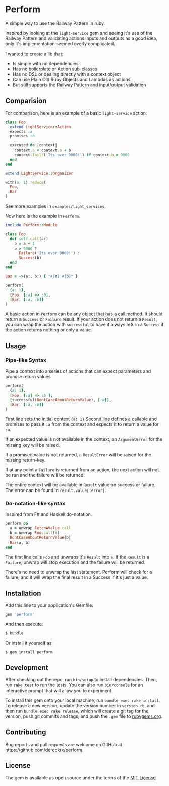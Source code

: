 # Perform

A simple way to use the Railway Pattern in ruby. 


Inspired by looking at the `light-service` gem and seeing it's use of the 
Railway Pattern and validating actions inputs and outputs as a good idea, 
only it's implementation seemed overly complicated. 

I wanted to create a lib that:

* Is simple with no dependencies
* Has no boilerplate or Action sub-classes
* Has no DSL or dealing directly with a context object 
* Can use Plain Old Ruby Objects and Lambdas as actions
* But still supports the Railway Pattern and input/output validation

## Comparision

For comparison, here is an example of a basic `light-service` action:

```ruby
class Foo
  extend LightService::Action
  expects :a
  promises :b

  executed do |context|
    context.b = context.a + b
    context.fail!('Its over 9000!') if context.b > 9000
  end
end

extend LightService::Organizer

with(a: 1).reduce(
  Foo,
  Bar
)
```

See more examples in `examples/light_services`.


Now here is the example in `Perform`.

```ruby
include Perform::Module 

class Foo
  def self.call(a:)
    b = a + 1
    b > 9000 ?
      Failure('Its over 9000!') : 
      Success(b)
  end
end

Baz = ->(a:, b:) { "#{a} #{b}" }

perform(
  {a: 1},
  [Foo, [:a] => :b],
  [Bar, [:a, :b]]
)
```

A basic action in `Perform` can be any object that has a call method. 
It should return a `Success` or `Failure` result. If your action does not
return a `Result`, you can wrap the action with `successful` to have it 
always return a `Success` if the action returns nothing or only a value. 

## Usage

### Pipe-like Syntax

Pipe a context into a series of actions that can expect parameters and promise return values.

```ruby
perform(
  {a: 1},
  [Foo, [:a] => :b ],
  [successful(DontCareAboutReturnValue), [:b]],
  [Bar, [:a, :b]]
)
```

First line sets the initial context `{a: 1}` 
Second line defines a callable and promises to pass it `:a` from the context
and expects it to return a value for `:a`.

If an expected value is not available in the context, an `ArgumentError` 
for the missing key will be raised.

If a promised value is not returned, a `ResultError` will be raised for the missing return-key.

If at any point a `Failure` is returned from an action, 
the next action will not be run and the failure will be returned.

The entire context will be available in `Result` value on success or failure. 
The error can be found in `result.value[:error]`.

### Do-notation-like syntax

Inspired from F# and Haskell do-notation.

```ruby
perform do 
  a = unwrap FetchAValue.call
  b = unwrap Foo.call(a)
  DontCareAboutReturnValue(b)
  Bar(a, b)
end
```

The first line calls `Foo` and unwraps it's `Result` into `a`.
If the `Result` is a `Failure`, unwrap will stop execution and the failure will be returned.

There's no need to unwrap the last statement. Perform will check for a failure, and it will wrap the
final result in a Success if it's just a value.

## Installation

Add this line to your application's Gemfile:

```ruby
gem 'perform'
```

And then execute:

    $ bundle

Or install it yourself as:

    $ gem install perform

## Development

After checking out the repo, run `bin/setup` to install dependencies. Then, run `rake test` to run the tests. You can also run `bin/console` for an interactive prompt that will allow you to experiment.

To install this gem onto your local machine, run `bundle exec rake install`. To release a new version, update the version number in `version.rb`, and then run `bundle exec rake release`, which will create a git tag for the version, push git commits and tags, and push the `.gem` file to [rubygems.org](https://rubygems.org).

## Contributing

Bug reports and pull requests are welcome on GitHub at https://github.com/dereckrx/perform.

## License

The gem is available as open source under the terms of the [MIT License](https://opensource.org/licenses/MIT).
